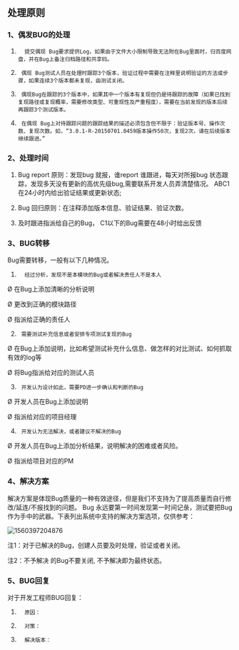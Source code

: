 ## 处理原则

### 1、偶发BUG的处理

1)       提交偶现 Bug要求提供Log，如果由于文件大小限制导致无法附在Bug里面时，归百度网盘，并在Bug上备注归档路径和共享码。

2)      偶现 Bug测试人员在处理时跟踪3个版本，验证过程中需要在注释里说明验证的方法或步骤，如果连续3个版本都未复现，由测试关闭。

3)      偶现Bug在跟踪的3个版本中，如果其中一个版本有复现但仍是待跟踪的故障（如果已找到复现路径或复现概率，需要修改类型、可重现性及严重程度），需要在当前发现的版本后续再跟踪3个测试版本。

4)      在偶现 Bug上对待跟踪问题的跟踪结果的描述必须包含但不限于：验证版本号、操作次数、复现次数。如，“3.0.1-R-20150701.0459版本操作50次，复现2次，请在后续版本继续跟进。”

### 2、处理时间

1)	Bug report 原则：发现bug 就报，谁report 谁跟进，每天对所报bug 状态跟踪，发现多天没有更新的高优先级bug,需要联系开发人员弄清楚情况。 ABC1在24小时内给出验证结果或更新状态;

2)	Bug 回归原则：在注释添加版本信息、验证结果、验证次数。 

3)	及时跟进指派给自己的Bug， C1以下的Bug需要在48小时给出反馈

### 3、BUG转移

Bug需要转移，一般有以下几种情况。

1)       经过分析，发现不是本模块的Bug或者解决责任人不是本人

Ø  在Bug上添加清晰的分析说明

Ø  更改到正确的模块路径

Ø  指派给正确的责任人

2)      需要测试补充信息或者安排专项测试复现的Bug

Ø  在Bug上添加说明，比如希望测试补充什么信息、做怎样的对比测试、如何抓取有效的log等

Ø  将Bug指派给对应的测试人员

3)      开发认为设计如此，需要PD进一步确认和判断的Bug

Ø  开发人员在Bug上添加说明

Ø  指派给对应的项目经理

4)      开发认为无法解决，或者建议不解决的Bug 

Ø  开发人员在Bug上添加分析结果，说明解决的困难或者风险。

Ø  指派给项目对应的PM

### 4、解决方案

解决方案是体现Bug质量的一种有效途径，但是我们不支持为了提高质量而自行修改/延连/不报找到的问题。 Bug 永远要第一时间发现第一时间记彔，测试要把Bug作为手中的武器。下表列出系统中支持的解决方案选项，仅供参考：

![1560397204876](F:\gitbook\Chapter1\测试BUG规范\1560397204876.png)

注1：对于已解决的Bug，创建人员要及时处理，验证或者关闭。

注2：不予解决 的Bug不要关闭, 不予解决即为最终状态。

### 5、BUG回复

对于开发工程师BUG回复：

1)       原因：

2)       对策：

3)       解决版本：